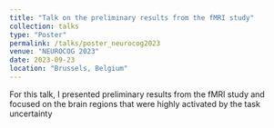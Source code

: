 ```yaml
---
title: "Talk on the preliminary results from the fMRI study"
collection: talks
type: "Poster"
permalink: /talks/poster_neurocog2023
venue: "NEUROCOG 2023"
date: 2023-09-23
location: "Brussels, Belgium"
---
```


For this talk, I presented preliminary results from the fMRI study and focused on the brain regions that were highly activated by the task uncertainty